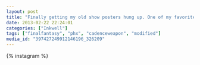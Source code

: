 ```yaml
---
layout: post
title: "Finally getting my old show posters hung up. One of my favorites."
date: 2013-02-22 22:24:01
categories: ["Inkwell"]
tags: ["finalfantasy", "phx", "cadenceweapon", "modified"]
media_id: "397427249912146196_326209"
---
```


{% instagram %}
